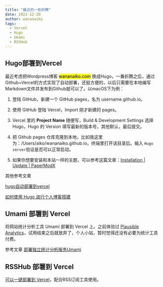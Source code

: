 ```yaml
---
title: "最近的一些折腾"
date: 2022-12-20
author: wananaiko
tags:
  - Vercel
  - Hugo
  - Umami
  - RSSHub
---
```


## Hugo部署到Vercel

最近考虑把Wordpress博客 <mark>wananaiko.com</mark> 换成Hugo，一番折腾之后，通过Github+Vercel的方式实现了自动部署，还挺方便的，以后只需要在本地编写Markdown文件并发布到Github就可以了。以macOS下为例：

1. 登陆 GitHub，新建一个 GitHub pages，名为 username.github.io。

2. 使用 GitHub 登陆 Vercel，Import 刚才新建的 pages。
3. Vercel 里的 **Project Name** 随便写，Build & Development Settings 选择 Hugo，Hugo 的 Version 填写最新的版本号，其他默认，最后提交。
4. 把 Github pages 仓库克隆到本地，比如我这里为：/Users/aiko/wananaiko.github.io，终端里打开该目录后。输入 `Hugo server`验证是否可以正常启动。
5. 如果你想要安装和本站一样的主题，可以参考这篇文章：[Installation | Update | PaperModX ](https://reorx.github.io/hugo-PaperModX/docs/installation/)



其他参考文章

[hugo自动部署到vercel](https://www.leftpocket.cn/post/hugo/hugo_vercel/)

[如何使用 Hugo 进行个人博客搭建](https://humble-blog.vercel.app/hugo/#comments)

## Umami 部署到 Vercel

将网站统计分析工具 Umami 部署到 Vercel 上。之前体验过 [Plausible Analytics](https://plausible.io/)，试用结束之后就放弃了，个人小站，暂时觉得还没有必要为统计工具付费。

参考文章 [部署独立统计分析服务Umami](https://digu.plus/post/8034746f42b3495fbb19926e3fb8ec4f/)



## RSSHub 部署到 Vercel

[可以一键部署到 Vercel](https://docs.rsshub.app/install/#bu-shu-dao-vercel-zeit-now)，配合RSS订阅工具使用。
